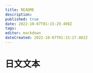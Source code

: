 ```yaml
---
title: README
description: 
published: true
date: 2022-10-07T01:15:29.498Z
tags: 
editor: markdown
dateCreated: 2022-10-07T01:15:27.862Z
---
```


# 日文文本  



